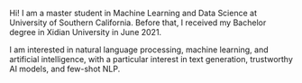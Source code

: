 Hi! I am a master student in Machine Learning and Data Science at University of Southern California. Before that, I received my Bachelor degree in Xidian University in June 2021.

I am interested in natural language processing, machine learning, and artificial intelligence, with a particular interest in text generation, trustworthy AI models, and few-shot NLP.
